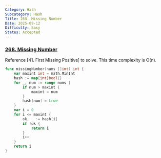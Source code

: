 ```yaml
---
Category: Hash
Subcategory: Hash
Title: 268. Missing Number
Date: 2025-09-12
Difficulty: Easy
Status: Accepted
---
```

### [268. Missing Number]

Reference [41. First Missing Positive] to solve. This time complexity is O(n).

```go
func missingNumber(nums []int) int {
	var maxint int = math.MinInt
	hash := map[int]bool{}
	for _, num := range nums {
		if num > maxint {
			maxint = num
		}
		hash[num] = true
	}
	var i = 0
	for i <= maxint {
		ok, _ := hash[i]
		if !ok {
			return i
		}
		i++
	}
	return i
}
```

[268. Missing Number]: https://leetcode.com/problems/missing-number/